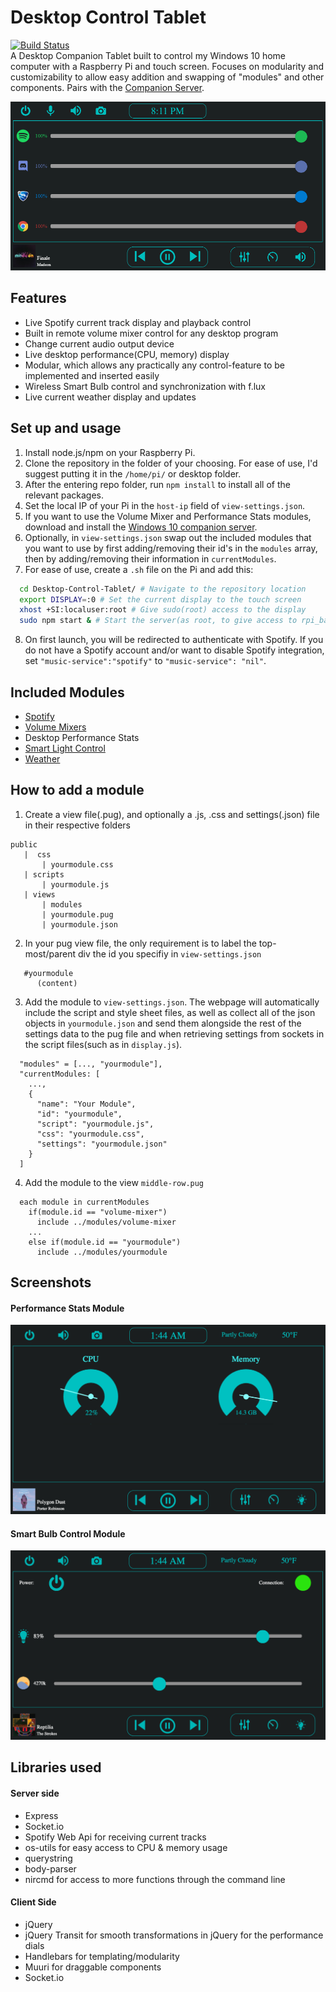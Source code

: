 # Desktop Control Tablet
[![Build Status](https://travis-ci.com/gannonprudhomme/Desktop-Control-Tablet.svg?branch=master)](https://travis-ci.com/gannonprudhomme/Desktop-Control-Tablet) <br>
A Desktop Companion Tablet built to control my Windows 10 home computer with a Raspberry Pi and touch screen. Focuses on modularity and customizability to allow easy addition and swapping of "modules" and other components. Pairs with the [Companion Server](https://github.com/gannonprudhomme/Desktop-Control-Tablet-Server).

![Screenshot](screenshots/screenshot1.png)

## Features
- Live Spotify current track display and playback control
- Built in remote volume mixer control for any desktop program
- Change current audio output device
- Live desktop performance(CPU, memory) display
- Modular, which allows any practically any control-feature to be implemented and inserted easily
- Wireless Smart Bulb control and synchronization with f.lux
- Live current weather display and updates

## Set up and usage
1) Install node.js/npm on your Raspberry Pi.
2) Clone the repository in the folder of your choosing. For ease of use, I'd suggest putting it in the `/home/pi/` or desktop folder.
3) After the entering repo folder, run ```npm install``` to install all of the relevant packages.
4) Set the local IP of your Pi in the `host-ip` field of ```view-settings.json```.
5) If you want to use the Volume Mixer and Performance Stats modules, download and install the [Windows 10 companion server](https://github.com/gannonprudhomme/Desktop-Control-Tablet-Server).
6) Optionally, in ```view-settings.json``` swap out the included modules that you want to use by first adding/removing their id's in the `modules` array, then by adding/removing their information in `currentModules`.
7) For ease of use, create a `.sh` file on the Pi and add this:

```bash
  cd Desktop-Control-Tablet/ # Navigate to the repository location
  export DISPLAY=:0 # Set the current display to the touch screen
  xhost +SI:localuser:root # Give sudo(root) access to the display
  sudo npm start & # Start the server(as root, to give access to rpi_backlight package)
```
8) On first launch, you will be redirected to authenticate with Spotify. If you do not have a Spotify account and/or want to disable Spotify integration, set `"music-service":"spotify"` to `"music-service": "nil"`.


## Included Modules
- [Spotify](docs/SPOTIFY.md)
- [Volume Mixers](docs/modules/VOLUME_MIXERS.md)
- Desktop Performance Stats
- [Smart Light Control](docs/modules/LIGHT_CONTROL.md)
- [Weather](docs/modules/WEATHER.MD)

## How to add a module
1) Create a view file(.pug), and optionally a .js, .css and settings(.json) file in their respective folders
```
public
   |  css
       | yourmodule.css
   | scripts
       | yourmodule.js
   | views
       | modules
       | yourmodule.pug
       | yourmodule.json
```
2) In your pug view file, the only requirement is to label the top-most/parent div the id you specifiy in ```view-settings.json```
```pug
   #yourmodule
      (content)
```

3) Add the module to ```view-settings.json```. The webpage will automatically include the script and style sheet files, as well as collect all of the json objects in ```yourmodule.json``` and send them alongside the rest of the settings data to the pug file and when retrieving settings from sockets in the script files(such as in ```display.js```).
```
  "modules" = [..., "yourmodule"],
  "currentModules: [
    ...,
    {
      "name": "Your Module",
      "id": "yourmodule",
      "script": "yourmodule.js",
      "css": "yourmodule.css",
      "settings": "yourmodule.json"
    }
  ]
```
4) Add the module to the view ```middle-row.pug``` 
```pug
  each module in currentModules
    if(module.id == "volume-mixer")
      include ../modules/volume-mixer
    ...
    else if(module.id == "yourmodule")
      include ../modules/yourmodule
```

## Screenshots
#### Performance Stats Module
![Performance Stats](screenshots/performance-stats-screenshot.png)

#### Smart Bulb Control Module
![Smart Bulb Control](screenshots/light-screenshot.png)

## Libraries used
  #### Server side
  - Express
  - Socket.io
  - Spotify Web Api for receiving current tracks
  - os-utils for easy access to CPU & memory usage
  - querystring
  - body-parser
  - nircmd for access to more functions through the command line

  
  #### Client Side
  - jQuery
  - jQuery Transit for smooth transformations in jQuery for the performance dials
  - Handlebars for templating/modularity
  - Muuri for draggable components
  - Socket.io
